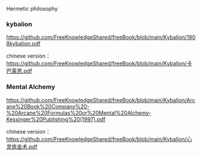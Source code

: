 Hermetic philosophy

### kybalion
https://github.com/FreeKnowledgeShared/freeBook/blob/main/Kybalion/1908kybalion.pdf

chinese version：
https://github.com/FreeKnowledgeShared/freeBook/blob/main/Kybalion/卡巴莱恩.pdf

### Mental Alchemy
https://github.com/FreeKnowledgeShared/freeBook/blob/main/Kybalion/Arcane%20Book%20Company%20-%20Arcane%20Formulas%20or%20Mental%20Alchemy-Kessinger%20Publishing%20(1997).pdf

chinese version：
https://github.com/FreeKnowledgeShared/freeBook/blob/main/Kybalion/心灵炼金术.pdf
